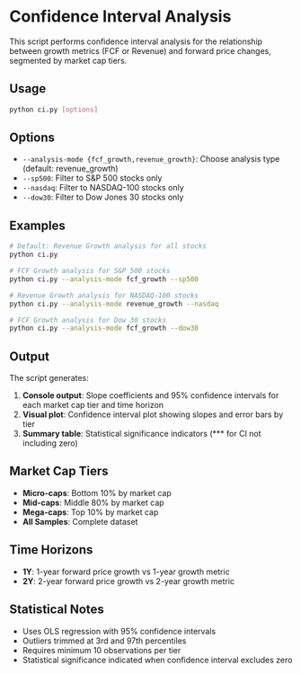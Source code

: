 # Confidence Interval Analysis

This script performs confidence interval analysis for the relationship between growth metrics (FCF or Revenue) and forward price changes, segmented by market cap tiers.

## Usage

```bash
python ci.py [options]
```

## Options

- `--analysis-mode {fcf_growth,revenue_growth}`: Choose analysis type (default: revenue_growth)
- `--sp500`: Filter to S&P 500 stocks only
- `--nasdaq`: Filter to NASDAQ-100 stocks only  
- `--dow30`: Filter to Dow Jones 30 stocks only

## Examples

```bash
# Default: Revenue Growth analysis for all stocks
python ci.py

# FCF Growth analysis for S&P 500 stocks
python ci.py --analysis-mode fcf_growth --sp500

# Revenue Growth analysis for NASDAQ-100 stocks
python ci.py --analysis-mode revenue_growth --nasdaq

# FCF Growth analysis for Dow 30 stocks
python ci.py --analysis-mode fcf_growth --dow30
```

## Output

The script generates:
1. **Console output**: Slope coefficients and 95% confidence intervals for each market cap tier and time horizon
2. **Visual plot**: Confidence interval plot showing slopes and error bars by tier
3. **Summary table**: Statistical significance indicators (*** for CI not including zero)

## Market Cap Tiers

- **Micro-caps**: Bottom 10% by market cap
- **Mid-caps**: Middle 80% by market cap  
- **Mega-caps**: Top 10% by market cap
- **All Samples**: Complete dataset

## Time Horizons

- **1Y**: 1-year forward price growth vs 1-year growth metric
- **2Y**: 2-year forward price growth vs 2-year growth metric

## Statistical Notes

- Uses OLS regression with 95% confidence intervals
- Outliers trimmed at 3rd and 97th percentiles
- Requires minimum 10 observations per tier
- Statistical significance indicated when confidence interval excludes zero
